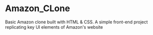 # Amazon_CLone
Basic Amazon clone built with HTML &amp; CSS. A simple front-end project replicating key UI elements of Amazon's website
